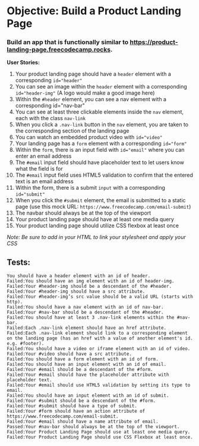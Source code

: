 # Objective: Build a Product Landing Page

### Build an app that is functionally similar to https://product-landing-page.freecodecamp.rocks.

<strong>User Stories:</strong>

1. Your product landing page should have a `header` element with a corresponding `id="header"`
2. You can see an image within the `header` element with a corresponding `id="header-img"` (A logo would make a good image here)
3. Within the `#header` element, you can see a nav element with a corresponding id="nav-bar"
4. You can see at least three clickable elements inside the `nav` element, each with the class `nav-link`
5. When you click a `.nav-link` button in the `nav` element, you are taken to the corresponding section of the landing page
6. You can watch an embedded product video with `id="video"`
7. Your landing page has a `form` element with a corresponding `id="form"`
8. Within the `form`, there is an input field with `id="email"` where you can enter an email address
9. The `#email` input field should have placeholder text to let users know what the field is for
10. The `#email` input field uses HTML5 validation to confirm that the entered text is an email address
11. Within the form, there is a submit `input` with a corresponding `id="submit"`
12. When you click the `#submit` element, the email is submitted to a static page (use this mock URL: `https://www.freecodecamp.com/email-submit`)
13. The navbar should always be at the top of the viewport
14. Your product landing page should have at least one media query
15. Your product landing page should utilize CSS flexbox at least once

_Note: Be sure to add <link rel="stylesheet" href="styles.css"> in your HTML to link your stylesheet and apply your CSS_

## Tests:

```
You should have a header element with an id of header.
Failed:You should have an img element with an id of header-img.
Failed:Your #header-img should be a descendant of the #header.
Failed:Your #header-img should have a src attribute.
Failed:Your #header-img’s src value should be a valid URL (starts with http).
Failed:You should have a nav element with an id of nav-bar.
Failed:Your #nav-bar should be a descendant of the #header.
Failed:You should have at least 3 .nav-link elements within the #nav-bar.
Failed:Each .nav-link element should have an href attribute.
Failed:Each .nav-link element should link to a corresponding element on the landing page (has an href with a value of another element's id. e.g. #footer).
Failed:You should have a video or iframe element with an id of video.
Failed:Your #video should have a src attribute.
Failed:You should have a form element with an id of form.
Failed:You should have an input element with an id of email.
Failed:Your #email should be a descendant of the #form.
Failed:Your #email should have the placeholder attribute with placeholder text.
Failed:Your #email should use HTML5 validation by setting its type to email.
Failed:You should have an input element with an id of submit.
Failed:Your #submit should be a descendant of the #form.
Failed:Your #submit should have a type of submit.
Failed:Your #form should have an action attribute of https://www.freecodecamp.com/email-submit.
Failed:Your #email should have a name attribute of email.
Passed:Your #nav-bar should always be at the top of the viewport.
Failed:Your Product Landing Page should use at least one media query.
Failed:Your Product Landing Page should use CSS Flexbox at least once.
```
